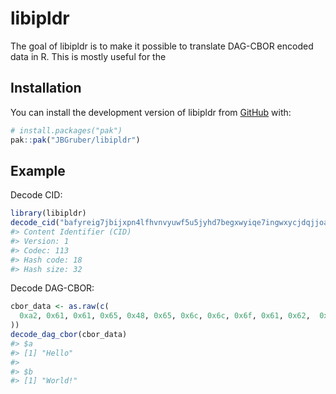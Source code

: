 

<!-- README.md is generated from README.qmd. Please edit that file -->

# libipldr

<!-- badges: start -->

<!-- badges: end -->

The goal of libipldr is to make it possible to translate DAG-CBOR
encoded data in R. This is mostly useful for the

## Installation

You can install the development version of libipldr from
[GitHub](https://github.com/) with:

``` r
# install.packages("pak")
pak::pak("JBGruber/libipldr")
```

## Example

Decode CID:

``` r
library(libipldr)
decode_cid("bafyreig7jbijxpn4lfhvnvyuwf5u5jyhd7begxwyiqe7ingwxycjdqjjoa")
#> Content Identifier (CID)
#> Version: 1 
#> Codec: 113 
#> Hash code: 18 
#> Hash size: 32
```

Decode DAG-CBOR:

``` r
cbor_data <- as.raw(c(
  0xa2, 0x61, 0x61, 0x65, 0x48, 0x65, 0x6c, 0x6c, 0x6f, 0x61, 0x62,  0x66, 0x57, 0x6f, 0x72, 0x6c, 0x64, 0x21
))
decode_dag_cbor(cbor_data)
#> $a
#> [1] "Hello"
#> 
#> $b
#> [1] "World!"
```
